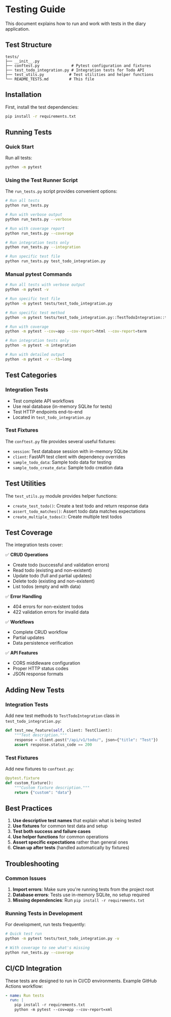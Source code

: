 # Testing Guide

This document explains how to run and work with tests in the diary application.

## Test Structure

```
tests/
├── __init__.py
├── conftest.py              # Pytest configuration and fixtures
├── test_todo_integration.py # Integration tests for Todo API
├── test_utils.py           # Test utilities and helper functions
└── README_TESTS.md         # This file
```

## Installation

First, install the test dependencies:

```bash
pip install -r requirements.txt
```

## Running Tests

### Quick Start

Run all tests:
```bash
python -m pytest
```

### Using the Test Runner Script

The `run_tests.py` script provides convenient options:

```bash
# Run all tests
python run_tests.py

# Run with verbose output
python run_tests.py --verbose

# Run with coverage report
python run_tests.py --coverage

# Run integration tests only
python run_tests.py --integration

# Run specific test file
python run_tests.py test_todo_integration.py
```

### Manual pytest Commands

```bash
# Run all tests with verbose output
python -m pytest -v

# Run specific test file
python -m pytest tests/test_todo_integration.py

# Run specific test method
python -m pytest tests/test_todo_integration.py::TestTodoIntegration::test_create_todo_success

# Run with coverage
python -m pytest --cov=app --cov-report=html --cov-report=term

# Run integration tests only
python -m pytest -m integration

# Run with detailed output
python -m pytest -v --tb=long
```

## Test Categories

### Integration Tests
- Test complete API workflows
- Use real database (in-memory SQLite for tests)
- Test HTTP endpoints end-to-end
- Located in `test_todo_integration.py`

### Test Fixtures

The `conftest.py` file provides several useful fixtures:

- `session`: Test database session with in-memory SQLite
- `client`: FastAPI test client with dependency overrides
- `sample_todo_data`: Sample todo data for testing
- `sample_todo_create_data`: Sample todo creation data

## Test Utilities

The `test_utils.py` module provides helper functions:

- `create_test_todo()`: Create a test todo and return response data
- `assert_todo_matches()`: Assert todo data matches expectations
- `create_multiple_todos()`: Create multiple test todos

## Test Coverage

The integration tests cover:

✅ **CRUD Operations**
- Create todo (successful and validation errors)
- Read todo (existing and non-existent)
- Update todo (full and partial updates)
- Delete todo (existing and non-existent)
- List todos (empty and with data)

✅ **Error Handling**
- 404 errors for non-existent todos
- 422 validation errors for invalid data

✅ **Workflows**
- Complete CRUD workflow
- Partial updates
- Data persistence verification

✅ **API Features**
- CORS middleware configuration
- Proper HTTP status codes
- JSON response formats

## Adding New Tests

### Integration Tests

Add new test methods to `TestTodoIntegration` class in `test_todo_integration.py`:

```python
def test_new_feature(self, client: TestClient):
    """Test description."""
    response = client.post("/api/v1/todo/", json={"title": "Test"})
    assert response.status_code == 200
```

### Test Fixtures

Add new fixtures to `conftest.py`:

```python
@pytest.fixture
def custom_fixture():
    """Custom fixture description."""
    return {"custom": "data"}
```

## Best Practices

1. **Use descriptive test names** that explain what is being tested
2. **Use fixtures** for common test data and setup
3. **Test both success and failure cases**
4. **Use helper functions** for common operations
5. **Assert specific expectations** rather than general ones
6. **Clean up after tests** (handled automatically by fixtures)

## Troubleshooting

### Common Issues

1. **Import errors**: Make sure you're running tests from the project root
2. **Database errors**: Tests use in-memory SQLite, no setup required
3. **Missing dependencies**: Run `pip install -r requirements.txt`

### Running Tests in Development

For development, run tests frequently:

```bash
# Quick test run
python -m pytest tests/test_todo_integration.py -v

# With coverage to see what's missing
python run_tests.py --coverage
```

## CI/CD Integration

These tests are designed to run in CI/CD environments. Example GitHub Actions workflow:

```yaml
- name: Run tests
  run: |
    pip install -r requirements.txt
    python -m pytest --cov=app --cov-report=xml
``` 
